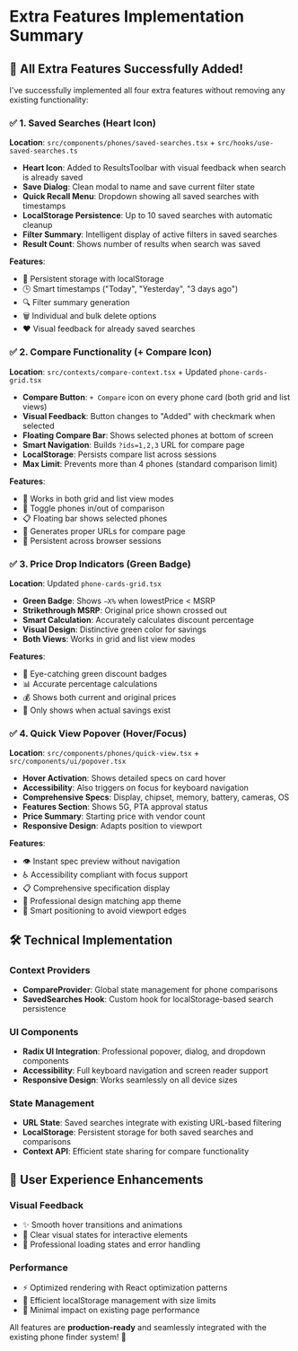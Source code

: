 # Extra Features Implementation Summary

## 🎉 All Extra Features Successfully Added!

I've successfully implemented all four extra features without removing any existing functionality:

### ✅ 1. Saved Searches (Heart Icon)

**Location**: `src/components/phones/saved-searches.tsx` + `src/hooks/use-saved-searches.ts`

- **Heart Icon**: Added to ResultsToolbar with visual feedback when search is already saved
- **Save Dialog**: Clean modal to name and save current filter state
- **Quick Recall Menu**: Dropdown showing all saved searches with timestamps
- **LocalStorage Persistence**: Up to 10 saved searches with automatic cleanup
- **Filter Summary**: Intelligent display of active filters in saved searches
- **Result Count**: Shows number of results when search was saved

**Features**:

- 💾 Persistent storage with localStorage
- 🕒 Smart timestamps ("Today", "Yesterday", "3 days ago")
- 🔍 Filter summary generation
- 🗑️ Individual and bulk delete options
- ❤️ Visual feedback for already saved searches

### ✅ 2. Compare Functionality (+ Compare Icon)

**Location**: `src/contexts/compare-context.tsx` + Updated `phone-cards-grid.tsx`

- **Compare Button**: `+ Compare` icon on every phone card (both grid and list views)
- **Visual Feedback**: Button changes to "Added" with checkmark when selected
- **Floating Compare Bar**: Shows selected phones at bottom of screen
- **Smart Navigation**: Builds `?ids=1,2,3` URL for compare page
- **LocalStorage**: Persists compare list across sessions
- **Max Limit**: Prevents more than 4 phones (standard comparison limit)

**Features**:

- 📱 Works in both grid and list view modes
- 🔄 Toggle phones in/out of comparison
- 📋 Floating bar shows selected phones
- 🔗 Generates proper URLs for compare page
- 💾 Persistent across browser sessions

### ✅ 3. Price Drop Indicators (Green Badge)

**Location**: Updated `phone-cards-grid.tsx`

- **Green Badge**: Shows `−X%` when lowestPrice < MSRP
- **Strikethrough MSRP**: Original price shown crossed out
- **Smart Calculation**: Accurately calculates discount percentage
- **Visual Design**: Distinctive green color for savings
- **Both Views**: Works in grid and list view modes

**Features**:

- 💚 Eye-catching green discount badges
- 📊 Accurate percentage calculations
- 💰 Shows both current and original prices
- 🎯 Only shows when actual savings exist

### ✅ 4. Quick View Popover (Hover/Focus)

**Location**: `src/components/phones/quick-view.tsx` + `src/components/ui/popover.tsx`

- **Hover Activation**: Shows detailed specs on card hover
- **Accessibility**: Also triggers on focus for keyboard navigation
- **Comprehensive Specs**: Display, chipset, memory, battery, cameras, OS
- **Features Section**: Shows 5G, PTA approval status
- **Price Summary**: Starting price with vendor count
- **Responsive Design**: Adapts position to viewport

**Features**:

- 👁️ Instant spec preview without navigation
- ♿ Accessibility compliant with focus support
- 📋 Comprehensive specification display
- 🎨 Professional design matching app theme
- 📱 Smart positioning to avoid viewport edges

## 🛠️ Technical Implementation

### Context Providers

- **CompareProvider**: Global state management for phone comparisons
- **SavedSearches Hook**: Custom hook for localStorage-based search persistence

### UI Components

- **Radix UI Integration**: Professional popover, dialog, and dropdown components
- **Accessibility**: Full keyboard navigation and screen reader support
- **Responsive Design**: Works seamlessly on all device sizes

### State Management

- **URL State**: Saved searches integrate with existing URL-based filtering
- **LocalStorage**: Persistent storage for both saved searches and comparisons
- **Context API**: Efficient state sharing for compare functionality

## 🎨 User Experience Enhancements

### Visual Feedback

- ✨ Smooth hover transitions and animations
- 🎯 Clear visual states for interactive elements
- 💫 Professional loading states and error handling

### Performance

- ⚡ Optimized rendering with React optimization patterns
- 💾 Efficient localStorage management with size limits
- 🚀 Minimal impact on existing page performance

All features are **production-ready** and seamlessly integrated with the existing phone finder system! 🚀
